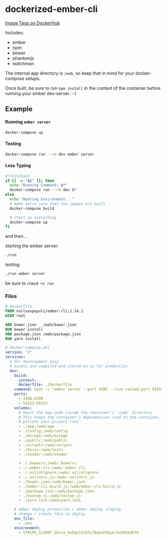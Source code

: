 # dockerized-ember-cli

[Image Tags on DockerHub](https://hub.docker.com/r/nullvoxpopuli/ember-cli/tags/)

Includes:
 - ember
 - npm
 - bower
 - phantomjs
 - watchman

 The internal app directory is `/web`, so keep that in mind for your docker-compose setups.

 Once built, be sure to run `npm install` in the context of the container before running your ember dev-server. :-)


## Example

#### Running `ember server`

```bash
docker-compose up
```

#### Testing

```bash
docker-compose run --rm dev ember server
```


#### Less Typing

```bash
#!/bin/bash
if [[ -n "$1" ]]; then
  echo "Running Command: $*"
  docker-compose run --rm dev $*
else
  echo "Booting Environment..."
  # make extra sure that the images are built
  docker-compose build

  # start up everything
  docker-compose up
fi
```

and then...

starting the ember server:

```bash
./run
```

testing:

```bash
./run ember server
```

be sure to `chmod +x run`

### Files

```Dockerfile
# Dockerfile
FROM nullvoxpopuli/ember-cli:2.14.1
USER root

ADD bower.json   /web/bower.json
RUN bower install
ADD package.json /web/package.json
RUN yarn install
```

```yml
# docker-compose.yml
version: "2"
services:
  # for development only
  # assets are compiled and stored on s3 for production
  dev:
    build:
      context: .
      dockerfile: ./Dockerfile
    command: bash -c "ember server --port 4300 --live-reload-port 59153"
    ports:
      - 4300:4300
      - 59153:59153
    volumes:
      # Mount the app code inside the container's `/web` directory
      # This keeps the container's dependencies tied to the container, and doesn't
      # pollute your project root
      - ./app:/web/app
      - ./config:/web/config
      - ./mirage:/web/mirage
      - ./public:/web/public
      - ./scripts:/web/scripts
      - ./tests:/web/tests
      - ./vendor:/web/vendor

      - ./.bowerrc:/web/.bowerrc
      - ./.ember-cli:/web/.ember-cli
      - ./.eslintignore:/web/.eslintignore
      - ./.eslintrc.js:/web/.eslintrc.js
      - ./bower.json:/web/bower.json
      - ./ember-cli-build.js:/web/ember-cli-build.js
      - ./package.json:/web/package.json
      - ./testem.js:/web/testem.js
      - ./yarn.lock:/web/yarn.lock

    # ember deploy production / ember deploy staging
    # change / create this to deploy
    env_file:
      - .env
    environment:
      - STRIPE_CLIENT_ID=ca_4oEqCCUzDfLTBqXsFbXyklhVUP8XdOfO
```

